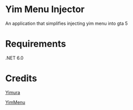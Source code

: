 
# Yim Menu Injector

An application that simplifies injecting yim menu into gta 5

# Requirements

.NET 6.0

# Credits

[Yimura](https://github.com/Yimura)

[YimMenu](https://github.com/YimMenu)
